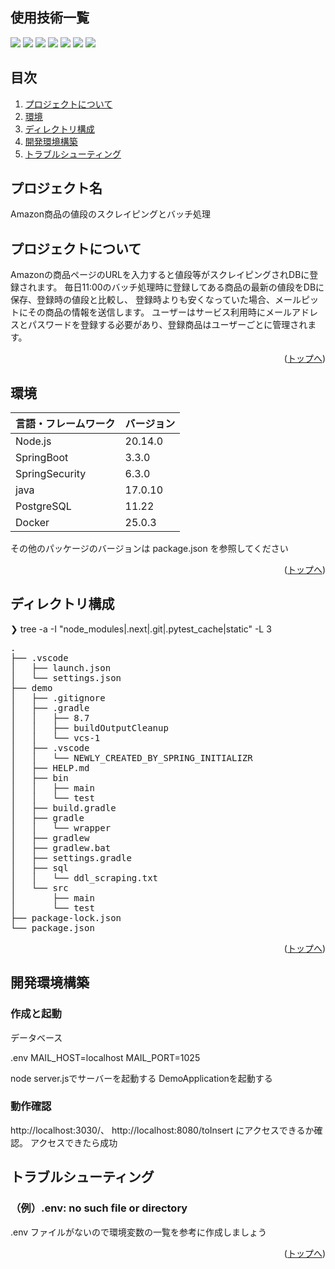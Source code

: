 <div id="top"></div>

## 使用技術一覧

<!-- シールド一覧 -->
<!-- 該当するプロジェクトの中から任意のものを選ぶ-->
<p style="display: inline">
  <!-- フロントエンドのフレームワーク一覧 -->
  <img src="https://img.shields.io/badge/-Node.js-000000.svg?logo=node.js&style=for-the-badge">
  <!-- フロントエンドの言語一覧 -->
  <img src="https://img.shields.io/badge/-JAVASCRIPT-000000.svg?logo=javascript&style=for-the-badge">
  <!-- バックエンドのフレームワーク一覧 -->
  <img src="https://img.shields.io/badge/-SPRINGBOOT-000000.svg?logo=springboot&style=for-the-badge">
  <img src="https://img.shields.io/badge/-SPRINFSECURITY-000000.svg?logo=springsecurity&style=for-the-badge">
  <!-- バックエンドの言語一覧 -->
  <img src="https://img.shields.io/badge/-JAVA-000000.svg?logo=java&style=for-the-badge">
  <!-- ミドルウェア一覧 -->
  <img src="https://img.shields.io/badge/-POSTGRESQL-4479A1.svg?logo=postgresql&style=for-the-badge&logoColor=white">
  <!-- インフラ一覧 -->
  <img src="https://img.shields.io/badge/-Docker-1488C6.svg?logo=docker&style=for-the-badge">
</p>

## 目次

1. [プロジェクトについて](#プロジェクトについて)
2. [環境](#環境)
3. [ディレクトリ構成](#ディレクトリ構成)
4. [開発環境構築](#開発環境構築)
5. [トラブルシューティング](#トラブルシューティング)

<!-- プロジェクト名を記載 -->

## プロジェクト名

Amazon商品の値段のスクレイピングとバッチ処理

<!-- プロジェクトについて -->

## プロジェクトについて

<!-- プロジェクトの概要を記載 -->
Amazonの商品ページのURLを入力すると値段等がスクレイピングされDBに登録されます。
毎日11:00のバッチ処理時に登録してある商品の最新の値段をDBに保存、登録時の値段と比較し、
登録時よりも安くなっていた場合、メールピットにその商品の情報を送信します。
ユーザーはサービス利用時にメールアドレスとパスワードを登録する必要があり、登録商品はユーザーごとに管理されます。

<p align="right">(<a href="#top">トップへ</a>)</p>

## 環境

<!-- 言語、フレームワーク、ミドルウェア、インフラの一覧とバージョンを記載 -->

| 言語・フレームワーク  | バージョン |
| --------------------- | ---------- |
| Node.js               | 20.14.0    |
| SpringBoot            | 3.3.0      |
| SpringSecurity        | 6.3.0      |
| java                  | 17.0.10    |
| PostgreSQL            | 11.22      |
| Docker                | 25.0.3     |

その他のパッケージのバージョンは package.json を参照してください

<p align="right">(<a href="#top">トップへ</a>)</p>

## ディレクトリ構成

<!-- Treeコマンドを使ってディレクトリ構成を記載 -->

❯ tree -a -I "node_modules|.next|.git|.pytest_cache|static" -L 3
<pre>
.
├── .vscode
│   ├── launch.json
│   └── settings.json
├── demo
│   ├── .gitignore
│   ├── .gradle
│   │   ├── 8.7
│   │   ├── buildOutputCleanup
│   │   └── vcs-1
│   ├── .vscode
│   │   └── NEWLY_CREATED_BY_SPRING_INITIALIZR
│   ├── HELP.md
│   ├── bin
│   │   ├── main
│   │   └── test
│   ├── build.gradle
│   ├── gradle
│   │   └── wrapper
│   ├── gradlew
│   ├── gradlew.bat
│   ├── settings.gradle
│   ├── sql
│   │   └── ddl_scraping.txt
│   └── src
│       ├── main
│       └── test
├── package-lock.json
└── package.json
</pre>

<p align="right">(<a href="#top">トップへ</a>)</p>

## 開発環境構築

<!-- コンテナの作成方法、パッケージのインストール方法など、開発環境構築に必要な情報を記載 -->

### 作成と起動

データベース


.env
MAIL_HOST=localhost
MAIL_PORT=1025

node server.jsでサーバーを起動する
DemoApplicationを起動する

### 動作確認

http://localhost:3030/、
http://localhost:8080/toInsert にアクセスできるか確認。
アクセスできたら成功

## トラブルシューティング

### （例）.env: no such file or directory

.env ファイルがないので環境変数の一覧を参考に作成しましょう


<p align="right">(<a href="#top">トップへ</a>)</p>
